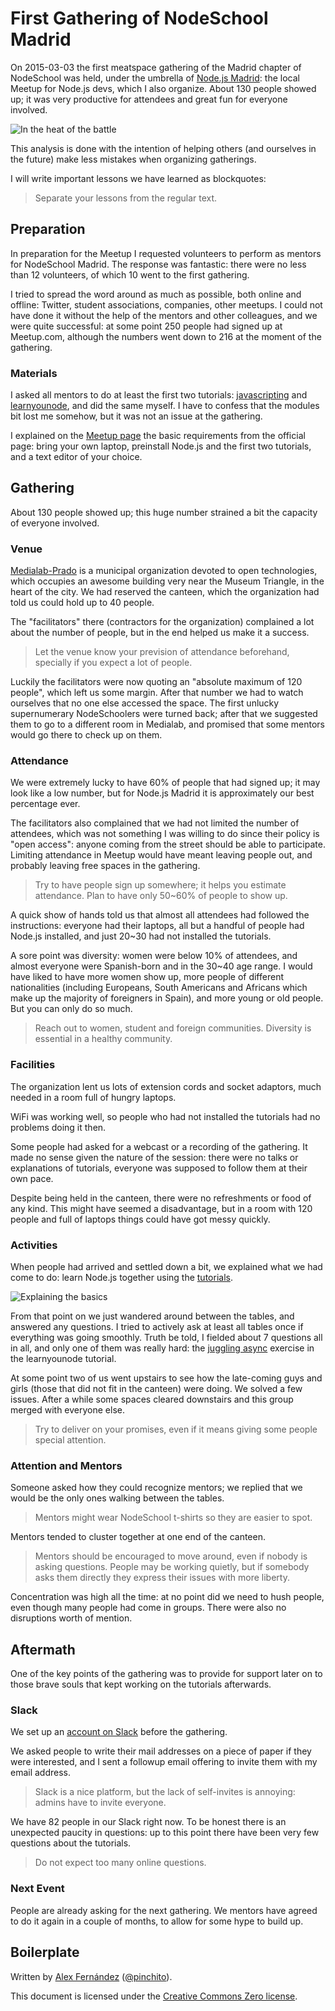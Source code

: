 # First Gathering of NodeSchool Madrid

On 2015-03-03 the first meatspace gathering of the Madrid chapter of NodeSchool was held,
under the umbrella of [Node.js Madrid](http://www.meetup.com/Node-js-Madrid/):
the local Meetup for Node.js devs,
which I also organize.
About 130 people showed up;
it was very productive for attendees and great fun for everyone involved.

![In the heat of the battle](https://raw.githubusercontent.com/nodeschool/madrid/master/img/tables.jpg)

This analysis is done with the intention of helping others (and ourselves in the future)
make less mistakes when organizing gatherings.

I will write important lessons we have learned as blockquotes:

> Separate your lessons from the regular text.

## Preparation

In preparation for the Meetup I requested volunteers to perform as mentors
for NodeSchool Madrid.
The response was fantastic: there were no less than 12 volunteers,
of which 10 went to the first gathering.

I tried to spread the word around as much as possible, both online and offline:
Twitter, student associations, companies, other meetups.
I could not have done it without the help of the mentors and other colleagues,
and we were quite successful:
at some point 250 people had signed up at Meetup.com, although the numbers
went down to 216 at the moment of the gathering.

### Materials

I asked all mentors to do at least the first two tutorials:
[javascripting](https://github.com/sethvincent/javascripting)
and [learnyounode](https://github.com/rvagg/learnyounode),
and did the same myself.
I have to confess that the modules bit lost me somehow,
but it was not an issue at the gathering.

I explained on the [Meetup page](http://www.meetup.com/Node-js-Madrid/events/220356931/)
the basic requirements from the official page:
bring your own laptop,
preinstall Node.js and the first two tutorials,
and a text editor of your choice.

## Gathering

About 130 people showed up;
this huge number strained a bit the capacity of everyone involved.

### Venue

[Medialab-Prado](http://medialab-prado.es/) is a municipal organization devoted to open technologies,
which occupies an awesome building very near the Museum Triangle,
in the heart of the city. We had reserved the canteen,
which the organization had told us could hold up to 40 people.

The "facilitators" there (contractors for the organization)
complained a lot about the number of people,
but in the end helped us make it a success.

> Let the venue know your prevision of attendance beforehand,
> specially if you expect a lot of people.

Luckily the facilitators were now quoting an "absolute maximum of 120 people",
which left us some margin.
After that number we had to watch ourselves that no one else accessed the space.
The first unlucky supernumerary NodeSchoolers were turned back;
after that we suggested them to go to a different room in Medialab,
and promised that some mentors would go there to check up on them.

### Attendance

We were extremely lucky to have 60% of people that had signed up;
it may look like a low number, but for Node.js Madrid it is approximately
our best percentage ever.

The facilitators also complained that we had not limited the number of attendees,
which was not something I was willing to do since their policy is
"open access":
anyone coming from the street should be able to participate.
Limiting attendance in Meetup would have meant leaving people out,
and probably leaving free spaces in the gathering.

> Try to have people sign up somewhere; it helps you estimate attendance.
> Plan to have only 50~60% of people to show up.

A quick show of hands told us that almost all attendees had followed the instructions:
everyone had their laptops, all but a handful of people had Node.js installed,
and just 20~30 had not installed the tutorials.

A sore point was diversity: women were below 10% of attendees,
and almost everyone were Spanish-born and in the 30~40 age range.
I would have liked to have more women show up,
more people of different nationalities (including Europeans, South Americans and Africans
which make up the majority of foreigners in Spain),
and more young or old people. But you can only do so much.

> Reach out to women, student and foreign communities.
> Diversity is essential in a healthy community.

### Facilities

The organization lent us lots of extension cords and socket adaptors,
much needed in a room full of hungry laptops.

WiFi was working well, so people who had not installed the tutorials had no problems
doing it then.

Some people had asked for a webcast or a recording of the gathering.
It made no sense given the nature of the session:
there were no talks or explanations of tutorials,
everyone was supposed to follow them at their own pace.

Despite being held in the canteen, there were no refreshments or food of any kind.
This might have seemed a disadvantage,
but in a room with 120 people and full of laptops things could have got messy quickly.

### Activities

When people had arrived and settled down a bit, we explained what we had come to do:
learn Node.js together using the [tutorials](http://nodeschool.io/#workshopper-list).

![Explaining the basics](https://raw.githubusercontent.com/nodeschool/madrid/master/img/nodeschool-start.jpeg)

From that point on we just wandered around between the tables, and answered any questions.
I tried to actively ask at least all tables once if everything was going smoothly.
Truth be told, I fielded about 7 questions all in all,
and only one of them was really hard:
the [juggling async](https://github.com/rvagg/learnyounode/blob/master/exercises/juggling_async/problem.md)
exercise in the learnyounode tutorial.

At some point two of us went upstairs to see how the late-coming guys and girls
(those that did not fit in the canteen) were doing. We solved a few issues.
After a while some spaces cleared downstairs and this group merged with everyone else.

> Try to deliver on your promises, even if it means giving some people special attention.

### Attention and Mentors

Someone asked how they could recognize mentors; we replied that we would be
the only ones walking between the tables.

> Mentors might wear NodeSchool t-shirts so they are easier to spot.

Mentors tended to cluster together at one end of the canteen.

> Mentors should be encouraged to move around, even if nobody is asking questions.
> People may be working quietly, but if somebody asks them directly
> they express their issues with more liberty.

Concentration was high all the time: at no point did we need to hush people,
even though many people had come in groups.
There were also no disruptions worth of mention.

## Aftermath

One of the key points of the gathering was to provide for support later on
to those brave souls that kept working on the tutorials afterwards.

### Slack

We set up an [account on Slack](https://nodeschoolmadrid.slack.com/) before the gathering.

We asked people to write their mail addresses on a piece of paper if they were interested,
and I sent a followup email offering to invite them with my email address.

> Slack is a nice platform, but the lack of self-invites is annoying:
> admins have to invite everyone.

We have 82 people in our Slack right now.
To be honest there is an unexpected paucity in questions:
up to this point there have been very few questions about the tutorials.

> Do not expect too many online questions.

### Next Event

People are already asking for the next gathering. We mentors have agreed
to do it again in a couple of months, to allow for some hype to build up.

## Boilerplate

Written by [Alex Fernández](https://github.com/alexfernandez)
([@pinchito](https://twitter.com/pinchito)).

This document is licensed under the
[Creative Commons Zero license](http://creativecommons.org/publicdomain/zero/1.0/).

